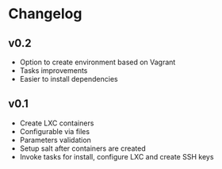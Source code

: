 # Changelog

## v0.2

* Option to create environment based on Vagrant
* Tasks improvements
* Easier to install dependencies

## v0.1

* Create LXC containers
* Configurable via files
* Parameters validation
* Setup salt after containers are created
* Invoke tasks for install, configure LXC and create SSH keys
